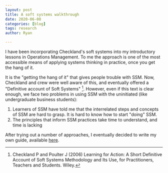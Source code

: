 ```yaml
---
layout: post
title: A soft systems walkthrough
date: 2020-06-08
categories: [blog]
tags: research
author: Ryan

---
```


I have been incorporating Checkland's soft systems into my introductory lessons in Operations Management. To me the approach is one of the most accessible means of applying systems thinking in practice, once you get the hang of it.

It is the "getting the hang of it" that gives people trouble with SSM. Now, Checkland and crew were well aware of this, and eventually offered a "Definitive account of Soft Systems" [^fn1]. However, even if this text is clear enough, we face two problems in using SSM with the uninitiated (like undergraduate business students):
1. Learners of SSM have told me that the interrelated steps and concepts of SSM are hard to grasp. It is hard to know how to start "doing" SSM.
2. The principles that inform SSM practices take time to understand, and time is lacking

After trying out a number of approaches, I eventually decided to write my own guide, available <a href="assets/pdfSSMWalktrhough.pdf/">here</a>.

[^fn1]:Checkland P and Poulter J (2006) Learning for Action: A Short Definitive Account of Soft Systems Methodology and Its Use, for Practitioners, Teachers and Students. Wiley.
